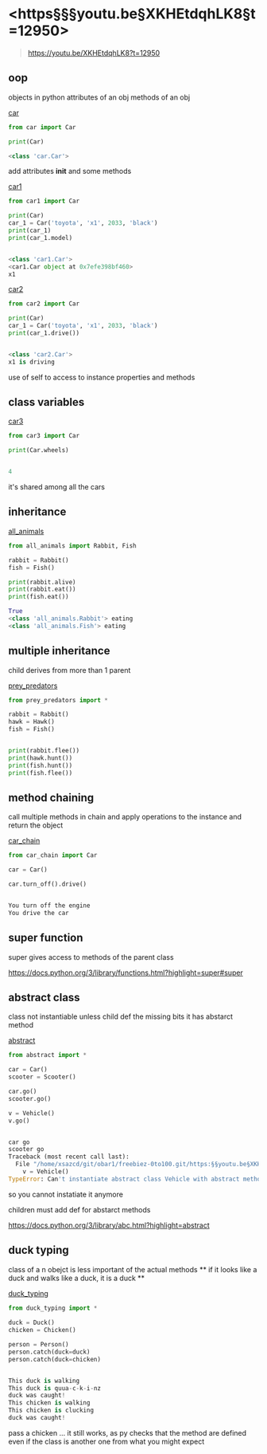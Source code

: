 
# <https§§§youtu.be§XKHEtdqhLK8§t=12950>
> <https://youtu.be/XKHEtdqhLK8?t=12950>


## oop

objects in python 
attributes of an obj
methods of an obj

[car](./car.py)

```py
from car import Car

print(Car)

<class 'car.Car'>
```

add attributes
__init__
and some methods


[car1](./car1.py)


```py
from car1 import Car

print(Car)
car_1 = Car('toyota', 'x1', 2033, 'black')
print(car_1)
print(car_1.model)


<class 'car1.Car'>
<car1.Car object at 0x7efe398bf460>
x1
```

[car2](./car2.py)

```py
from car2 import Car

print(Car)
car_1 = Car('toyota', 'x1', 2033, 'black')
print(car_1.drive())


<class 'car2.Car'>
x1 is driving
```

use of self to access to  instance properties and methods


## class variables

[car3](./car3.py)

```py
from car3 import Car

print(Car.wheels)


4
```

it's shared among all the cars


## inheritance

[all_animals](./all_animals.py)

```py
from all_animals import Rabbit, Fish

rabbit = Rabbit()
fish = Fish()

print(rabbit.alive)
print(rabbit.eat())
print(fish.eat())

True
<class 'all_animals.Rabbit'> eating
<class 'all_animals.Fish'> eating
```

## multiple inheritance

child derives from more than 1 parent

[prey_predators](./prey_predators.py)

```py
from prey_predators import *

rabbit = Rabbit()
hawk = Hawk()
fish = Fish()


print(rabbit.flee())
print(hawk.hunt())
print(fish.hunt())
print(fish.flee())

```

## method chaining 

call multiple methods in chain and apply operations to the instance and return the object 


[car_chain](./car_chain.py)

```py
from car_chain import Car

car = Car()

car.turn_off().drive()


You turn off the engine
You drive the car
```

## super function 

super gives access to methods of the parent class

https://docs.python.org/3/library/functions.html?highlight=super#super


## abstract class

class not instantiable unless child def the missing bits
it has abstarct method

[abstract](./abstract.py)

```py
from abstract import *

car = Car()
scooter = Scooter()

car.go()
scooter.go()

v = Vehicle()
v.go()


car go
scooter go
Traceback (most recent call last):
  File "/home/xsazcd/git/obar1/freebiez-0to100.git/https:§§youtu.be§XKHEtdqhLK8?t=12950/tmp.py", line 9, in <module>
    v = Vehicle()
TypeError: Can't instantiate abstract class Vehicle with abstract method go
```

so you cannot instatiate it anymore

children must add def for abstarct methods

https://docs.python.org/3/library/abc.html?highlight=abstract


## duck typing

class of a n obejct is less important of the actual methods
** if it looks like a duck and walks like a duck, it is a duck **

[duck_typing](./duck_typing.py)

```py
from duck_typing import * 
 
duck = Duck()
chicken = Chicken()

person = Person()
person.catch(duck=duck)
person.catch(duck=chicken)


This duck is walking
This duck is quua-c-k-i-nz
duck was caught!
This chicken is walking
This chicken is clucking
duck was caught!
```

pass a chicken ... it still works, as py checks that the method are defined even if the class is another one from what you might expect

